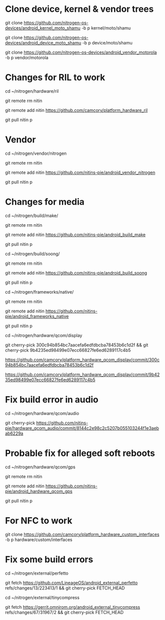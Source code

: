 # Clone device, kernel & vendor trees
git clone https://github.com/nitrogen-os-devices/android_kernel_moto_shamu -b p kernel/moto/shamu

git clone https://github.com/nitrogen-os-devices/android_device_moto_shamu -b p device/moto/shamu

git clone https://github.com/nitrogen-os-devices/android_vendor_motorola -b p vendor/motorola

# Changes for RIL to work
cd ~/nitrogen/hardware/ril

git remote rm nitin

git remote add nitin  https://github.com/camcory/platform_hardware_ril

git pull nitin p

# Vendor
cd ~/nitrogen/vendor/nitrogen

git remote rm nitin

git remote add nitin https://github.com/nitins-pie/android_vendor_nitrogen

git pull nitin p

# Changes for media
cd ~/nitrogen/build/make/

git remote rm nitin

git remote add nitin https://github.com/nitins-pie/android_build_make

git pull nitin p

cd ~/nitrogen/build/soong/

git remote rm nitin

git remote add nitin https://github.com/nitins-pie/android_build_soong

git pull nitin p

cd ~/nitrogen/frameworks/native/

git remote rm nitin

git remote add nitin https://github.com/nitins-pie/android_frameworks_native

git pull nitin p

cd ~/nitrogen/hardware/qcom/display

git cherry-pick 300c94b854bc7aacefa6edfdbcba78453b6c1d2f && git cherry-pick 9b4235ed98499e07ecc66827fe6ed6289117c4b5

https://github.com/camcory/platform_hardware_qcom_display/commit/300c94b854bc7aacefa6edfdbcba78453b6c1d2f

https://github.com/camcory/platform_hardware_qcom_display/commit/9b4235ed98499e07ecc66827fe6ed6289117c4b5

# Fix build error in audio
cd ~/nitrogen/hardware/qcom/audio

git cherry-pick https://github.com/nitins-pie/hardware_qcom_audio/commit/8144c2e98c2c5207b055103244f1e3aebab6229a

# Probable fix for alleged soft reboots
cd ~/nitrogen/hardware/qcom/gps

git remote rm nitin

git remote add nitin https://github.com/nitins-pie/android_hardware_qcom_gps

git pull nitin p

# For NFC to work
git clone https://github.com/camcory/platform_hardware_custom_interfaces -b p hardware/custom/interfaces

# Fix some build errors
cd ~/nitrogen/external/perfetto

git fetch https://github.com/LineageOS/android_external_perfetto refs/changes/13/223413/1 && git cherry-pick FETCH_HEAD

cd ~/nitrogen/external/tinycompress

git fetch https://gerrit.omnirom.org/android_external_tinycompress refs/changes/67/31967/2 && git cherry-pick FETCH_HEAD
